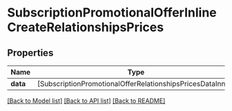 # SubscriptionPromotionalOfferInlineCreateRelationshipsPrices

## Properties
Name | Type | Description | Notes
------------ | ------------- | ------------- | -------------
**data** | [SubscriptionPromotionalOfferRelationshipsPricesDataInner] |  | [optional] 

[[Back to Model list]](../README.md#documentation-for-models) [[Back to API list]](../README.md#documentation-for-api-endpoints) [[Back to README]](../README.md)


